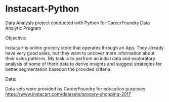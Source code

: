 # Instacart-Python
Data Analysis project conducted with Python for CareerFoundry Data Analytic Program

Objective:

Instacart is online grocery store that operates through an App. They already have very good sales, but they want to uncover more information about their sales patterns. My task is to perfrom an initial data and exploratory analysis of some of therir data to derive insights and suggest strategies for better segmentation basedon the provided criteria.

Data:

Data sets were provided by CareerFoundry for education purposes
https://www.instacart.com/datasets/grocery-shopping-2017
